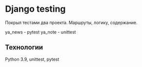 # Django testing  

Покрыл тестами два проекта.
Маршруты, логику, содержание.

ya_news - pytest
ya_note - unittest

## Технологии
Python 3.9, unittest, pytest
